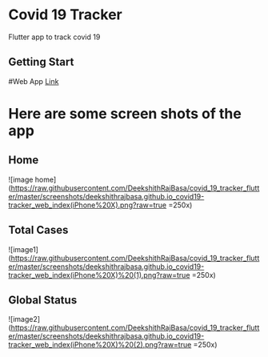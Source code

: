 # Covid 19 Tracker
Flutter app to track covid 19
## Getting Start
#Web App [Link](https://deekshithrajbasa.github.io/covid19-tracker/web/index)

# Here are some screen shots of the app 

## Home

![image home](https://raw.githubusercontent.com/DeekshithRajBasa/covid_19_tracker_flutter/master/screenshots/deekshithrajbasa.github.io_covid19-tracker_web_index(iPhone%20X).png?raw=true =250x)

## Total Cases

![image1](https://raw.githubusercontent.com/DeekshithRajBasa/covid_19_tracker_flutter/master/screenshots/deekshithrajbasa.github.io_covid19-tracker_web_index(iPhone%20X)%20(1).png?raw=true =250x)

## Global Status

![image2](https://raw.githubusercontent.com/DeekshithRajBasa/covid_19_tracker_flutter/master/screenshots/deekshithrajbasa.github.io_covid19-tracker_web_index(iPhone%20X)%20(2).png?raw=true =250x)

